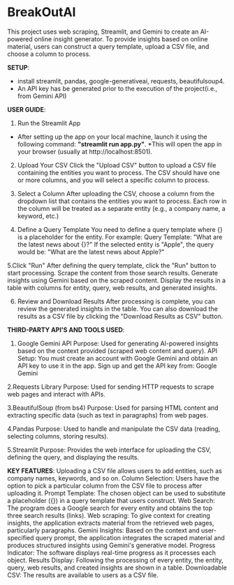 # BreakOutAI

This project uses web scraping, Streamlit, and Gemini to create an AI-powered online insight generator. To provide insights based on online material, users can construct a query template, upload a CSV file, and choose a column to process.

**SETUP**:
* install streamlit, pandas, google-generativeai, requests, beautifulsoup4.
* An API key has be generated prior to the execution of the project(i.e., from Gemini API)

**USER GUIDE**:

1. Run the Streamlit App 
* After setting up the app on your local machine, launch it using the following command:
**"streamlit run app.py"**.
*This will open the app in your browser (usually at http://localhost:8501).

2. Upload Your CSV
Click the "Upload CSV" button to upload a CSV file containing the entities you want to process.
The CSV should have one or more columns, and you will select a specific column to process.

3. Select a Column
After uploading the CSV, choose a column from the dropdown list that contains the entities you want to process. Each row in the column will be treated as a separate entity (e.g., a company name, a keyword, etc.)

4. Define a Query Template
You need to define a query template where {} is a placeholder for the entity. For example:
Query Template: "What are the latest news about {}?"
If the selected entity is "Apple", the query would be: "What are the latest news about Apple?"

5.Click "Run"
After defining the query template, click the "Run" button to start processing.
Scrape the content from those search results.
Generate insights using Gemini based on the scraped content.
Display the results in a table with columns for entity, query, web results, and generated insights.

6. Review and Download Results
After processing is complete, you can review the generated insights in the table.
You can also download the results as a CSV file by clicking the "Download Results as CSV" button.


**THIRD-PARTY API'S AND TOOLS USED**:
1. Google Gemini API
Purpose: Used for generating AI-powered insights based on the context provided (scraped web content and query).
API Setup: You must create an account with Google Gemini and obtain an API key to use it in the app.
Sign up and get the API key from: Google Gemini

2.Requests Library
Purpose: Used for sending HTTP requests to scrape web pages and interact with APIs.

3.BeautifulSoup (from bs4)
Purpose: Used for parsing HTML content and extracting specific data (such as text in paragraphs) from web pages.

4.Pandas
Purpose: Used to handle and manipulate the CSV data (reading, selecting columns, storing results).

5.Streamlit
Purpose: Provides the web interface for uploading the CSV, defining the query, and displaying the results.

**KEY FEATURES**:
Uploading a CSV file allows users to add entities, such as company names, keywords, and so on.
Column Selection: Users have the option to pick a particular column from the CSV file to process after uploading it.
Prompt Template: The chosen object can be used to substitute a placeholder ({}) in a query template that users construct.
Web Search: The program does a Google search for every entity and obtains the top three search results (links).
Web scraping: To give context for creating insights, the application extracts material from the retrieved web pages, particularly paragraphs.
Gemini Insights: Based on the context and user-specified query prompt, the application integrates the scraped material and produces structured insights using Gemini's generative model.
Progress Indicator: The software displays real-time progress as it processes each object.
Results Display: Following the processing of every entity, the entity, query, web results, and created insights are shown in a table.
Downloadable CSV: The results are available to users as a CSV file.



